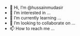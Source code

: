 - 👋 Hi, I’m @hussainmudasir
- 👀 I’m interested in ...
- 🌱 I’m currently learning ...
- 💞️ I’m looking to collaborate on ...
- 📫 How to reach me ...

<!---
hussainmudasir/hussainmudasir is a ✨ special ✨ repository because its `README.md` (this file) appears on your GitHub profile.
You can click the Preview link to take a look at your changes.
--->
